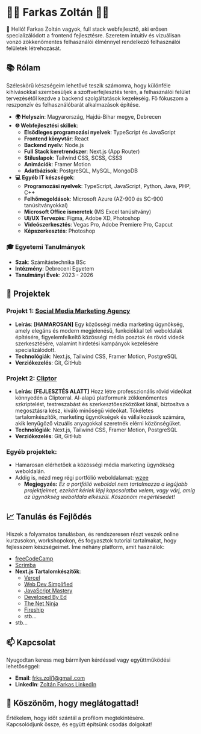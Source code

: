 # 👨‍💻 Farkas Zoltán 👨‍💻

👋 Helló! Farkas Zoltán vagyok, full stack webfejlesztő, aki erősen specializálódott a frontend fejlesztésre. Szeretem intuitív és vizuálisan vonzó zökkenőmentes felhasználói élménnyel rendelkező felhasználói felületek létrehozását.

## 📚 Rólam

Széleskörű készségeim lehetővé teszik számomra, hogy különféle kihívásokkal szembesüljek a szoftverfejlesztés terén, a felhasználói felület tervezésétől kezdve a backend szolgáltatások kezeléséig. Fő fókuszom a reszponzív és felhasználóbarát alkalmazások építése.

- **🌍 Helyszín**: Magyarország, Hajdú-Bihar megye, Debrecen
- **🌐 Webfejlesztési skillek**:
  - **Elsődleges programozási nyelvek**: TypeScript és JavaScript
  - **Frontend könyvtár**: React
  - **Backend nyelv**: Node.js
  - **Full Stack keretrendszer**: Next.js (App Router)
  - **Stíluslapok**: Tailwind CSS, SCSS, CSS3
  - **Animációk**: Framer Motion
  - **Adatbázisok**: PostgreSQL, MySQL, MongoDB
- **💻 Egyéb IT készségek**:
  - **Programozási nyelvek**: TypeScript, JavaScript, Python, Java, PHP, C++
  - **Felhőmegoldások**: Microsoft Azure (AZ-900 és SC-900 tanúsítványokkal)
  - **Microsoft Office ismeretek** (MS Excel tanúsítvány)
  - **UI/UX Tervezés**: Figma, Adobe XD, Photoshop
  - **Videószerkesztés**: Vegas Pro, Adobe Premiere Pro, Capcut
  - **Képszerkesztés**: Photoshop

### 🎓 Egyetemi Tanulmányok
- **Szak**: Számítástechnika BSc
- **Intézmény**: Debreceni Egyetem
- **Tanulmányi Évek**: 2023 - 2026

## 🚀 Projektek

### Projekt 1: [Social Media Marketing Agency](https://github.com/wzee1)
- **Leírás**: **[HAMAROSAN]** Egy közösségi média marketing ügynökség, amely elegáns és modern megjelenésű, funkciókkal teli weboldalak építésére, figyelemfelkeltő közösségi média posztok és rövid videók szerkesztésére, valamint hirdetési kampányok kezelésére specializálódott.
- **Technológiák**: Next.js, Tailwind CSS, Framer Motion, PostgreSQL
- **Verziókezelés**: Git, GitHub

### Projekt 2: [Cliptor](https://cliptor.app/)
- **Leírás**: **[FEJLESZTÉS ALATT]** Hozz létre professzionális rövid videókat könnyedén a Cliptorral. AI-alapú platformunk zökkenőmentes szkriptelést, testreszabást és szerkesztőeszközöket kínál, biztosítva a megosztásra kész, kiváló minőségű videókat. Tökéletes tartalomkészítők, marketing ügynökségek és vállalkozások számára, akik lenyűgöző vizuális anyagokkal szeretnék elérni közönségüket.
- **Technológiák**: Next.js, Tailwind CSS, Framer Motion, PostgreSQL
- **Verziókezelés**: Git, GitHub

### Egyéb projektek:
- Hamarosan elérhetőek a közösségi média marketing ügynökség weboldalán.
- Addig is, nézd meg régi portfólió weboldalamat: [wzee](https://wzee.pages.dev/)
    - **Megjegyzés:** *Ez a portfólió weboldal nem tartalmazza a legújabb projektjeimet, ezekért kérlek lépj kapcsolatba velem, vagy várj, amíg az ügynökség weboldala elkészül. Köszönöm megértésedet!*

## 📈 Tanulás és Fejlődés

Hiszek a folyamatos tanulásban, és rendszeresen részt veszek online kurzusokon, workshopokon, és fogyasztok tutorial tartalmakat, hogy fejlesszem készségeimet. Íme néhány platform, amit használok:

- [freeCodeCamp](https://www.freecodecamp.org/)
- [Scrimba](https://scrimba.com/)
- **Next.js Tartalomkészítők**:
  - [Vercel](https://www.youtube.com/c/VercelHQ)
  - [Web Dev Simplified](https://www.youtube.com/c/WebDevSimplified)
  - [JavaScript Mastery](https://www.youtube.com/c/JavaScriptMastery)
  - [Developed By Ed](https://www.youtube.com/@developedbyed)
  - [The Net Ninja](https://www.youtube.com/c/TheNetNinja)
  - [Fireship](https://www.youtube.com/c/Fireship)
  - stb...
- stb...

## 📫 Kapcsolat

Nyugodtan keress meg bármilyen kérdéssel vagy együttműködési lehetőséggel:

- **Email**: frks.zoli1@gmail.com
- **LinkedIn**: [Zoltán Farkas LinkedIn](https://www.linkedin.com/in/zolt%C3%A1n-farkas-a127742b9/)

## 🎉 Köszönöm, hogy meglátogattad!

Értékelem, hogy időt szántál a profilom megtekintésére.\
Kapcsolódjunk össze, és együtt építsünk csodás dolgokat!
